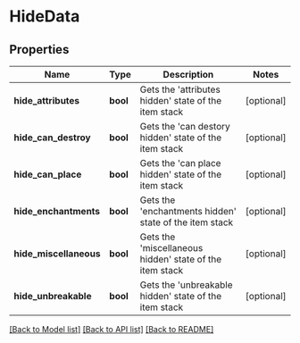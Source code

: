 # HideData

## Properties
Name | Type | Description | Notes
------------ | ------------- | ------------- | -------------
**hide_attributes** | **bool** | Gets the &#39;attributes hidden&#39; state of the item stack | [optional] 
**hide_can_destroy** | **bool** | Gets the &#39;can destory hidden&#39; state of the item stack | [optional] 
**hide_can_place** | **bool** | Gets the &#39;can place hidden&#39; state of the item stack | [optional] 
**hide_enchantments** | **bool** | Gets the &#39;enchantments hidden&#39; state of the item stack | [optional] 
**hide_miscellaneous** | **bool** | Gets the &#39;miscellaneous hidden&#39; state of the item stack | [optional] 
**hide_unbreakable** | **bool** | Gets the &#39;unbreakable hidden&#39; state of the item stack | [optional] 

[[Back to Model list]](../README.md#documentation-for-models) [[Back to API list]](../README.md#documentation-for-api-endpoints) [[Back to README]](../README.md)


